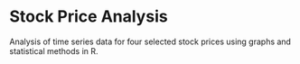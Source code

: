 # Stock Price Analysis
Analysis of time series data for four selected stock prices using graphs and statistical methods in R.
